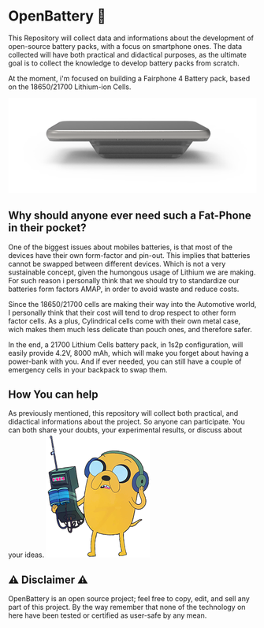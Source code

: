 # OpenBattery 🔋
This Repository will collect data and informations about the development of open-source battery packs, with a focus on smartphone ones.
The data collected will have both practical and didactical purposes, as the ultimate goal is to collect the knowledge to develop battery packs from scratch.

At the moment, i'm focused on building a Fairphone 4 Battery pack, based on the 18650/21700 Lithium-ion Cells.

![FairPhone 4 - OpenBattery - Flat](https://raw.githubusercontent.com/UnrealPownament/OpenBattery/main/images/FP4rendering_flat_Small.png)

## Why should anyone ever need such a Fat-Phone in their pocket?
One of the biggest issues about mobiles batteries, is that most of the devices have their own form-factor and pin-out. 
This implies that batteries cannot be swapped between different devices. Which is not a very sustainable concept, given the humongous usage of Lithium we are making. 
For such reason i personally think that we should try to standardize our batteries form factors AMAP, in order to avoid waste and reduce costs. 

Since the 18650/21700 cells are making their way into the Automotive world, I personally think that their cost will tend to drop respect to other form factor cells. As a plus, Cylindrical cells come with their own metal case, wich makes them much less delicate than pouch ones, and therefore safer.

In the end, a 21700 Lithium Cells battery pack, in 1s2p configuration, will easily provide 4.2V, 8000 mAh, which will make you forget about having a power-bank with you. And if ever needed, you can still have a couple of emergency cells in your backpack to swap them.



## How You can help
As previously mentioned, this repository will collect both practical, and didactical informations about the project. So anyone can participate. You can both share your doubts, your experimental results, or discuss about your ideas.
![Jake's OpenBattery Phone](https://raw.githubusercontent.com/UnrealPownament/OpenBattery/main/images/Jakes_old_phone.png)

## ⚠️ Disclaimer ⚠️
OpenBattery is an open source project; feel free to copy, edit, and sell any part of this project. By the way remember that none of the technology on here have been tested or certified as user-safe by any mean.

